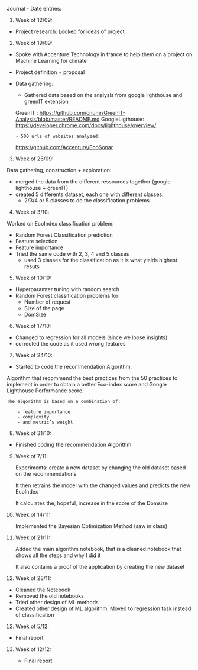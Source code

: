 Journal - Date entries:

1) Week of 12/09:

- Project research: 
    Looked for ideas of project

2) Week of 19/09:

- Spoke with Accenture Technology in france to help them on a project on Machine Learning for climate
- Project definition + proposal
- Data gathering:  
    - Gathered data based on the analysis from google lighthouse and greenIT extension 
    
    GreenIT : https://github.com/cnumr/GreenIT-Analysis/blob/master/README.md
    GoogleLigthouse: https://developer.chrome.com/docs/lighthouse/overview/
    
      - 500 urls of websites analyzed:
    https://github.com/Accenture/EcoSonar
  

3) Week of 26/09:

Data gathering, construction + exploration:

- merged the data from the different ressources together (google lighthouse + greenIT)
- created 5 differents dataset, each one with different classes:
    - 2/3/4 or 5 classes to do the classification problems

4) Week of 3/10:

Worked on EcoIndex classification problem:
- Random Forest Classification prediction 
- Feature selection
- Feature importance 
- Tried the same code with 2, 3, 4 and 5 classes
    - used 3 classes for the classification as it is what yields highest resuts


5) Week of 10/10:

- Hyperparamter tuning with random search 
- Random Forest classification problems for: 
    - Number of request
    - Size of the page
    - DomSize


6) Week of 17/10:

- Changed to regression for all models (since we loose insights)
- corrected the code as it used wrong features

7) Week of 24/10:

- Started to code the recommendation Algorithm:

Algorithm that recommend the best practices from the 50 practices to implement in order to obtain a better Eco-index score and Google Lighthouse Performance score.

    The algorithm is based on a combination of:
    
        - feature importance
        - complexity 
        - and metric’s weight


8) Week of 31/10:

- Finished coding the recommendation Algorithm


9) Week of 7/11:

 
   Experiments: create a new dataset by changing the old dataset based on the recommendations 
   
   It then retrains the model with the changed values and predicts the new EcoIndex
   
   It calculates the, hopeful, increase in the score of the Domsize
  

10) Week of 14/11:

    Implemented the Bayesian Optimization Method (saw in class)
    
10) Week of 21/11:

    Added the main algorithm notebook, that is a cleaned notebook that shows all the steps and why I did it
    
    It also contains a proof of the application by creating the new dataset
    
11) Week of 28/11:

  - Cleaned the Notebook
  - Removed the old notebooks
  - Tried other design of ML methods
  - Created other design of ML algorithm: Moved to regression task instead of classification


12) Week of 5/12:

 - Final report


13) Week of 12/12:


    - Final report
